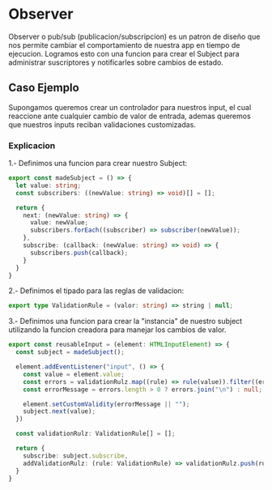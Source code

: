 # Observer

 Observer o pub/sub (publicacion/subscripcion) es un patron de diseño que nos permite cambiar el comportamiento de nuestra app en tiempo de ejecucion. Logramos esto con una funcion para crear el Subject para administrar suscriptores y notificarles sobre cambios de estado.

## Caso Ejemplo

Supongamos queremos crear un controlador para nuestros input, el cual reaccione ante cualquier cambio de valor de entrada, ademas queremos que nuestros inputs reciban validaciones customizadas.

### Explicacion

1.- Definimos una funcion para crear nuestro Subject:

```typescript
export const madeSubject = () => {
  let value: string;
  const subscribers: ((newValue: string) => void)[] = [];

  return {
    next: (newValue: string) => {
      value: newValue;
      subscribers.forEach((subscriber) => subscriber(newValue));
    },
    subscribe: (callback: (newValue: string) => void) => {
      subscribers.push(callback);
    }
  }
}
```

2.- Definimos el tipado para las reglas de validacion: 

```typescript
export type ValidationRule = (valor: string) => string | null;
```

3.- Definimos una funcion para crear la "instancia" de nuestro subject utilizando la funcion creadora para manejar los cambios de valor.

```typescript
export const reusableInput = (element: HTMLInputElement) => {
  const subject = madeSubject();

  element.addEventListener("input", () => {
    const value = element.value;
    const errors = validationRulz.map((rule) => rule(value)).filter((error) => error !== null);
    const errorMessage = errors.length > 0 ? errors.join("\n") : null;

    element.setCustomValidity(errorMessage || "");
    subject.next(value);
  })

  const validationRulz: ValidationRule[] = [];

  return {
    subscribe: subject.subscribe,
    addValidationRulz: (rule: ValidationRule) => validationRulz.push(rule)
  }
}
```
